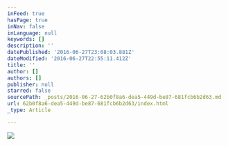 ```yaml
---
inFeed: true
hasPage: true
inNav: false
inLanguage: null
keywords: []
description: ''
datePublished: '2016-06-27T23:08:03.881Z'
dateModified: '2016-06-27T22:55:11.412Z'
title: ''
author: []
authors: []
publisher: null
starred: false
sourcePath: _posts/2016-06-27-62b0f8a6-dea5-449d-be87-681fcb6b2d63.md
url: 62b0f8a6-dea5-449d-be87-681fcb6b2d63/index.html
_type: Article

---
```

![](https://the-grid-user-content.s3-us-west-2.amazonaws.com/e347711b-31e7-4876-8b42-880bcf863051.jpg)